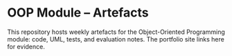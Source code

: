 # OOP Module – Artefacts

This repository hosts weekly artefacts for the Object-Oriented Programming module:
code, UML, tests, and evaluation notes. The portfolio site links here for evidence.


